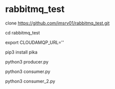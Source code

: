 # rabbitmq_test
clone https://github.com/imsrv01/rabbitmq_test.git

cd rabbitmq_test

export CLOUDAMQP_URL='<URL>'

pip3 install pika

python3 producer.py

python3 consumer.py

python3 consumer_2.py


  

